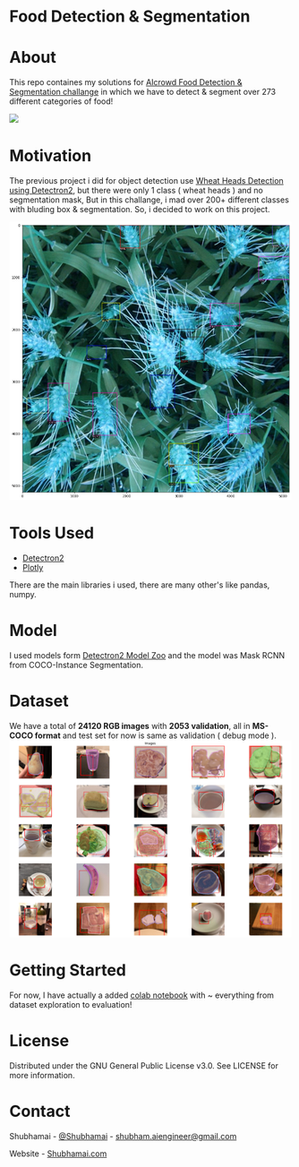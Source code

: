 # Food Detection & Segmentation

# About

This repo containes my solutions for [AIcrowd Food Detection & Segmentation challange](https://www.aicrowd.com/challenges/food-recognition-challenge) in which we have to detect & segment over 273 different categories of food! 

![](https://i.imgur.com/zS2Nbf0.png)


# Motivation

The previous project i did for object detection use [Wheat Heads Detection using Detectron2](https://github.com/Shubhamai/wheat-detection), but there were only 1 class ( wheat heads ) and no segmentation mask, But in this challange, i mad over 200+ different classes with bluding box & segmentation. So, i decided to work on this project. 

![](https://github.com/Shubhamai/wheat-detection/raw/master/wheat.png)

# Tools Used

- [Detectron2](https://github.com/facebookresearch/detectron2)
- [Plotly](https://github.com/plotly/plotly.py)

There are the main libraries i used, there are many other's like pandas, numpy.

# Model

I used models form [Detectron2 Model Zoo](https://github.com/facebookresearch/detectron2/blob/master/MODEL_ZOO.md) and the model was Mask RCNN from COCO-Instance Segmentation.

# Dataset

We have a total of **24120 RGB images** with **2053 validation**, all in **MS-COCO format** and test set for now is same as validation ( debug mode ). 
![](./images/foods.png)

# Getting Started

For now, I have actually a added [colab notebook](https://colab.research.google.com/drive/158H2d0Kdk223CBs9lOBwIHcxTut3Kyrc?usp=sharing) with ~ everything from dataset exploration to evaluation!

# License 
Distributed under the GNU General Public License v3.0. See LICENSE for more information.

# Contact
Shubhamai - [@Shubhamai](https://twitter.com/Shubhamai) - shubham.aiengineer@gmail.com

Website - [Shubhamai.com](http://shubhamai.com/)
